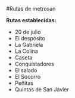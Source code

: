 #Rutas de metrosan

**Rutas establecidas:**
- 20 de julio
- El despósito
- La Gabriela
- La Colina
- Caseta
- Conquistadores
- El salado
- El Socorro
- Peñitas
- Quintas de San Javier 



